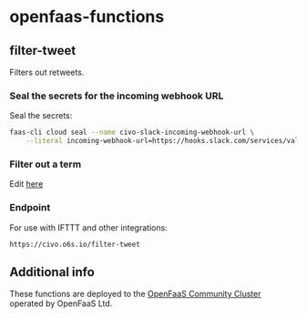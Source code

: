 openfaas-functions
=====

## filter-tweet

Filters out retweets.

### Seal the secrets for the incoming webhook URL

Seal the secrets:

```sh
faas-cli cloud seal --name civo-slack-incoming-webhook-url \
    --literal incoming-webhook-url=https://hooks.slack.com/services/value-here
```

### Filter out a term

Edit [here](https://github.com/civo/openfaas-functions/blob/master/filter-tweet/handler.go#L28)

### Endpoint

For use with IFTTT and other integrations:

```
https://civo.o6s.io/filter-tweet
```

## Additional info

These functions are deployed to the [OpenFaaS Community Cluster](https://github.com/openfaas/community-cluster/) operated by OpenFaaS Ltd.

